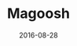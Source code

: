 ---
layout: site
title: "Magoosh"
date: 2016-08-28
categories: [community]
version: 1.2.24
major: 1
minor: 2
patch: 24
slug: magoosh
link: https://gre.magoosh.com/builder/vocabulary/app#/sections
submitter: lpolepeddi
permalink: /sites/:slug
---